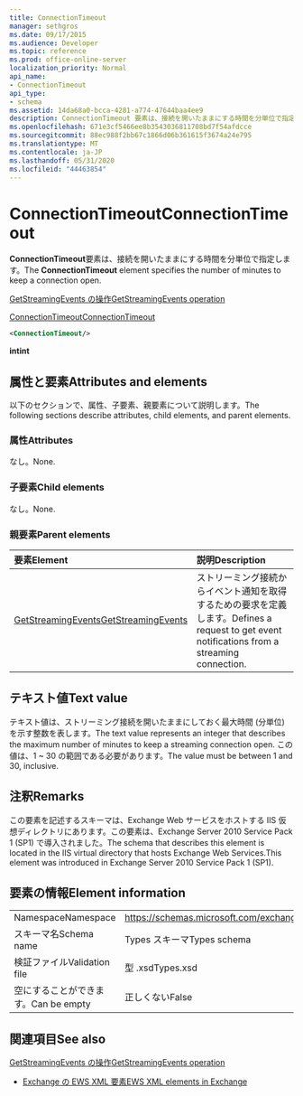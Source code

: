 ```yaml
---
title: ConnectionTimeout
manager: sethgros
ms.date: 09/17/2015
ms.audience: Developer
ms.topic: reference
ms.prod: office-online-server
localization_priority: Normal
api_name:
- ConnectionTimeout
api_type:
- schema
ms.assetid: 14da68a0-bcca-4281-a774-47644baa4ee9
description: ConnectionTimeout 要素は、接続を開いたままにする時間を分単位で指定します。
ms.openlocfilehash: 671e3cf5466ee8b3543036811708bd7f54afdcce
ms.sourcegitcommit: 88ec988f2bb67c1866d06b361615f3674a24e795
ms.translationtype: MT
ms.contentlocale: ja-JP
ms.lasthandoff: 05/31/2020
ms.locfileid: "44463854"
---
```

# <a name="connectiontimeout"></a><span data-ttu-id="4bb70-103">ConnectionTimeout</span><span class="sxs-lookup"><span data-stu-id="4bb70-103">ConnectionTimeout</span></span>

<span data-ttu-id="4bb70-104">**ConnectionTimeout**要素は、接続を開いたままにする時間を分単位で指定します。</span><span class="sxs-lookup"><span data-stu-id="4bb70-104">The **ConnectionTimeout** element specifies the number of minutes to keep a connection open.</span></span> 
  
[<span data-ttu-id="4bb70-105">GetStreamingEvents の操作</span><span class="sxs-lookup"><span data-stu-id="4bb70-105">GetStreamingEvents operation</span></span>](getstreamingevents-operation.md)
  
[<span data-ttu-id="4bb70-106">ConnectionTimeout</span><span class="sxs-lookup"><span data-stu-id="4bb70-106">ConnectionTimeout</span></span>](connectiontimeout.md)
  
```xml
<ConnectionTimeout/>
```

 <span data-ttu-id="4bb70-107">**int**</span><span class="sxs-lookup"><span data-stu-id="4bb70-107">**int**</span></span>
## <a name="attributes-and-elements"></a><span data-ttu-id="4bb70-108">属性と要素</span><span class="sxs-lookup"><span data-stu-id="4bb70-108">Attributes and elements</span></span>

<span data-ttu-id="4bb70-109">以下のセクションで、属性、子要素、親要素について説明します。</span><span class="sxs-lookup"><span data-stu-id="4bb70-109">The following sections describe attributes, child elements, and parent elements.</span></span>
  
### <a name="attributes"></a><span data-ttu-id="4bb70-110">属性</span><span class="sxs-lookup"><span data-stu-id="4bb70-110">Attributes</span></span>

<span data-ttu-id="4bb70-111">なし。</span><span class="sxs-lookup"><span data-stu-id="4bb70-111">None.</span></span>
  
### <a name="child-elements"></a><span data-ttu-id="4bb70-112">子要素</span><span class="sxs-lookup"><span data-stu-id="4bb70-112">Child elements</span></span>

<span data-ttu-id="4bb70-113">なし。</span><span class="sxs-lookup"><span data-stu-id="4bb70-113">None.</span></span>
  
### <a name="parent-elements"></a><span data-ttu-id="4bb70-114">親要素</span><span class="sxs-lookup"><span data-stu-id="4bb70-114">Parent elements</span></span>

|<span data-ttu-id="4bb70-115">**要素**</span><span class="sxs-lookup"><span data-stu-id="4bb70-115">**Element**</span></span>|<span data-ttu-id="4bb70-116">**説明**</span><span class="sxs-lookup"><span data-stu-id="4bb70-116">**Description**</span></span>|
|:-----|:-----|
|[<span data-ttu-id="4bb70-117">GetStreamingEvents</span><span class="sxs-lookup"><span data-stu-id="4bb70-117">GetStreamingEvents</span></span>](getstreamingevents.md) <br/> |<span data-ttu-id="4bb70-118">ストリーミング接続からイベント通知を取得するための要求を定義します。</span><span class="sxs-lookup"><span data-stu-id="4bb70-118">Defines a request to get event notifications from a streaming connection.</span></span>  <br/> |
   
## <a name="text-value"></a><span data-ttu-id="4bb70-119">テキスト値</span><span class="sxs-lookup"><span data-stu-id="4bb70-119">Text value</span></span>

<span data-ttu-id="4bb70-120">テキスト値は、ストリーミング接続を開いたままにしておく最大時間 (分単位) を示す整数を表します。</span><span class="sxs-lookup"><span data-stu-id="4bb70-120">The text value represents an integer that describes the maximum number of minutes to keep a streaming connection open.</span></span> <span data-ttu-id="4bb70-121">この値は、1 ~ 30 の範囲である必要があります。</span><span class="sxs-lookup"><span data-stu-id="4bb70-121">The value must be between 1 and 30, inclusive.</span></span>
  
## <a name="remarks"></a><span data-ttu-id="4bb70-122">注釈</span><span class="sxs-lookup"><span data-stu-id="4bb70-122">Remarks</span></span>

<span data-ttu-id="4bb70-123">この要素を記述するスキーマは、Exchange Web サービスをホストする IIS 仮想ディレクトリにあります。この要素は、Exchange Server 2010 Service Pack 1 (SP1) で導入されました。</span><span class="sxs-lookup"><span data-stu-id="4bb70-123">The schema that describes this element is located in the IIS virtual directory that hosts Exchange Web Services.This element was introduced in Exchange Server 2010 Service Pack 1 (SP1).</span></span>
  
## <a name="element-information"></a><span data-ttu-id="4bb70-124">要素の情報</span><span class="sxs-lookup"><span data-stu-id="4bb70-124">Element information</span></span>

|||
|:-----|:-----|
|<span data-ttu-id="4bb70-125">Namespace</span><span class="sxs-lookup"><span data-stu-id="4bb70-125">Namespace</span></span>  <br/> |https://schemas.microsoft.com/exchange/services/2006/types  <br/> |
|<span data-ttu-id="4bb70-126">スキーマ名</span><span class="sxs-lookup"><span data-stu-id="4bb70-126">Schema name</span></span>  <br/> |<span data-ttu-id="4bb70-127">Types スキーマ</span><span class="sxs-lookup"><span data-stu-id="4bb70-127">Types schema</span></span>  <br/> |
|<span data-ttu-id="4bb70-128">検証ファイル</span><span class="sxs-lookup"><span data-stu-id="4bb70-128">Validation file</span></span>  <br/> |<span data-ttu-id="4bb70-129">型 .xsd</span><span class="sxs-lookup"><span data-stu-id="4bb70-129">Types.xsd</span></span>  <br/> |
|<span data-ttu-id="4bb70-130">空にすることができます。</span><span class="sxs-lookup"><span data-stu-id="4bb70-130">Can be empty</span></span>  <br/> |<span data-ttu-id="4bb70-131">正しくない</span><span class="sxs-lookup"><span data-stu-id="4bb70-131">False</span></span>  <br/> |
   
## <a name="see-also"></a><span data-ttu-id="4bb70-132">関連項目</span><span class="sxs-lookup"><span data-stu-id="4bb70-132">See also</span></span>



[<span data-ttu-id="4bb70-133">GetStreamingEvents の操作</span><span class="sxs-lookup"><span data-stu-id="4bb70-133">GetStreamingEvents operation</span></span>](getstreamingevents-operation.md)


- [<span data-ttu-id="4bb70-134">Exchange の EWS XML 要素</span><span class="sxs-lookup"><span data-stu-id="4bb70-134">EWS XML elements in Exchange</span></span>](ews-xml-elements-in-exchange.md)

